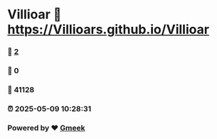 # Villioar :link: https://Villioars.github.io/Villioar 
### :page_facing_up: [2](https://Villioars.github.io/Villioar/tag.html) 
### :speech_balloon: 0 
### :hibiscus: 41128 
### :alarm_clock: 2025-05-09 10:28:31 
### Powered by :heart: [Gmeek](https://github.com/Meekdai/Gmeek)
